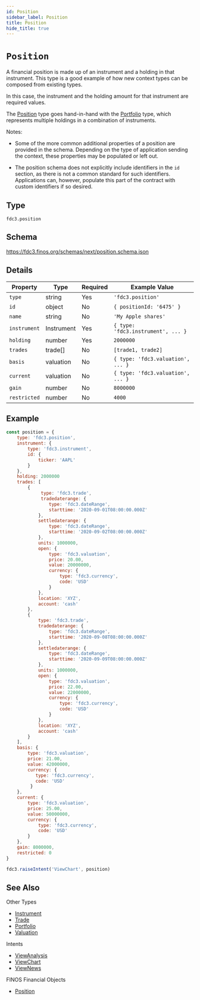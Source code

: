 ```yaml
---
id: Position
sidebar_label: Position
title: Position
hide_title: true
---
```

# `Position`

A financial position is made up of an instrument and a holding in that instrument. This type is a good
example of how new context types can be composed from existing types.

In this case, the instrument and the holding amount for that instrument are required values.

The [Position](Position) type goes hand-in-hand with the [Portfolio](Portfolio) type, which represents
multiple holdings in a combination of instruments.

Notes:

- Some of the more common additional properties of a position are provided in the schema.  Depending on the type of application sending the context, these properties may be populated or left out.

- The position schema does not explicitly include identifiers in the `id` section, as there
is not a common standard for such identifiers. Applications can, however, populate
this part of the contract with custom identifiers if so desired.

## Type

`fdc3.position`

## Schema

https://fdc3.finos.org/schemas/next/position.schema.json

## Details

| Property     | Type       | Required | Example Value                      |
|--------------|------------|----------|------------------------------------|
| `type`       | string     | Yes      | `'fdc3.position'`                  |
| `id`         | object     | No       | `{ positionId: '6475' }`           |
| `name`       | string     | No       | `'My Apple shares'`                |
| `instrument` | Instrument | Yes      | `{ type: 'fdc3.instrument', ... }` |
| `holding`    | number     | Yes      | `2000000`                          |
| `trades`    | trade[]     | No       | `[trade1, trade2]`                |
| `basis`     | valuation   | No       | `{ type: 'fdc3.valuation', ... }`  |
| `current`   | valuation   | No       | `{ type: 'fdc3.valuation', ... }`  |
| `gain`      | number      | No       | `8000000`                          |
| `restricted`  | number      | No       | `4000`                          |

## Example

```js
const position = {
    type: 'fdc3.position',
    instrument: {
        type: 'fdc3.instrument',
        id: {
            ticker: 'AAPL'
        }
    },
    holding: 2000000
    trades: [
        {
             type: 'fdc3.trade',
             tradedaterange: {
                type: 'fdc3.dateRange',
                starttime: '2020-09-01T08:00:00.000Z'
            },
            settledaterange: {
                type: 'fdc3.dateRange',
                starttime: '2020-09-02T08:00:00.000Z'
            },
            units: 1000000,
            open: {
                type: 'fdc3.valuation',
                price: 20.00,
                value: 20000000,
                currency: {
                    type: 'fdc3.currency',
                    code: 'USD'
                }
            },
            location: 'XYZ',
            account: 'cash'
        },
        {
            type: 'fdc3.trade',
            tradedaterange: {
                type: 'fdc3.dateRange',
                starttime: '2020-09-08T08:00:00.000Z'
            },
            settledaterange: {
                type: 'fdc3.dateRange',
                starttime: '2020-09-09T08:00:00.000Z'
            },
            units: 1000000,
            open: {
                type: 'fdc3.valuation',
                price: 22.00,
                value: 22000000,
                currency: {
                    type: 'fdc3.currency',
                    code: 'USD'
                }
            },
            location: 'XYZ',
            account: 'cash'
        }
    ],
    basis: {
        type: 'fdc3.valuation',
        price: 21.00,
        value: 42000000,
        currency: {
           type: 'fdc3.currency',
           code: 'USD'
         }
    },
    current: {
        type: 'fdc3.valuation',
        price: 25.00,
        value: 50000000,
        currency: {
            type: 'fdc3.currency',
            code: 'USD'
        }
    },
    gain: 8000000,
    restricted: 0
}

fdc3.raiseIntent('ViewChart', position)
```

## See Also

Other Types
- [Instrument](Instrument)
- [Trade](Trade)
- [Portfolio](Portfolio)
- [Valuation](Valuation)

Intents
- [ViewAnalysis](../../intents/ref/ViewAnalysis)
- [ViewChart](../../intents/ref/ViewChart)
- [ViewNews](../../intents/ref/ViewNews)

FINOS Financial Objects
- [Position](https://fo.finos.org/docs/objects/position)